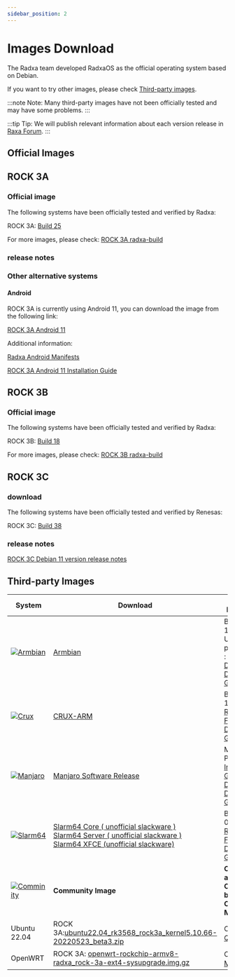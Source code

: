 ```yaml
---
sidebar_position: 2
---
```


# Images Download

The Radxa team developed RadxaOS as the official operating system based on Debian.

If you want to try other images, please check [Third-party images](#third-party-images).

:::note
Note: Many third-party images have not been officially tested and may have some problems.
:::

:::tip
Tip: We will publish relevant information about each version release in [Raxa Forum](https://forum.radxa.com/).
:::

## Official Images

<Tabs queryString="model">
<TabItem value="ROCK 3A">

## ROCK 3A

### Official image

The following systems have been officially tested and verified by Radxa:

ROCK 3A: [Build 25](https://github.com/radxa-build/rock-3a/releases/download/b25/rock-3a_debian_bullseye_xfce_b25.img.xz)

For more images, please check: [ROCK 3A radxa-build](https://github.com/radxa-build/rock-3a/releases/latest)

### release notes

### Other alternative systems

#### Android

ROCK 3A is currently using Android 11, you can download the image from the following link:

[ROCK 3A Android 11](https://dl.radxa.com/rock3/images/android/rock3a-android11-20220408_1204-gpt.img.xz)

Additional information:

[Radxa Android Manifests](https://github.com/radxa/manifests)

[ROCK 3A Android 11 Installation Guide](https://wiki.radxa.com/Rock3/install/usb-install)
</TabItem>
<TabItem value="ROCK 3B">

## ROCK 3B

### Official image

The following systems have been officially tested and verified by Radxa:

ROCK 3B:  [Build 18](https://github.com/radxa-build/rock-3b/releases/download/b18/rock-3b_debian_bullseye_xfce_b18.img.xz)

For more images, please check: [ROCK 3B radxa-build](https://github.com/radxa-build/rock-3b/releases/latest)

</TabItem>
<TabItem value="ROCK 3C">

## ROCK 3C

### download

The following systems have been officially tested and verified by Renesas:

ROCK 3C: [Build 38](https://github.com/radxa-build/rock-3c/releases/download/b38/rock-3c_debian_bullseye_xfce_b38.img.xz)

### release notes

[ROCK 3C Debian 11 version release notes](https://forum.radxa.com/t/230428-system-release-notice-for-rock-3c/16282)

</TabItem>
</Tabs>

## Third-party Images

| System                                                                                                                                        | Download                                                                                                                                                                                                                                                                                                                                                                                                                                                                             | Version Information                                                                                                                                                                                     |
| --------------------------------------------------------------------------------------------------------------------------------------------- | ------------------------------------------------------------------------------------------------------------------------------------------------------------------------------------------------------------------------------------------------------------------------------------------------------------------------------------------------------------------------------------------------------------------------------------------------------------------------------------ | ------------------------------------------------------------------------------------------------------------------------------------------------------------------------------------------------------- |
| [![Armbian](/img/third-party-images-pic/Armbian.webp)](https://discord.com/channels/855634073376260096/888960277788393553/912495051010084895) | [Armbian](https://www.armbian.com/rock-3a/)                                                                                                                                                                                                                                                                                                                                                                                                                                          | Build 2021-11-23.<br/>User_name : pi , passward : armbian<br/>[Discord Discussion Group](https://discord.com/channels/855634073376260096/888960277788393553/912495237748899851)                         |
| [![Crux](/img/third-party-images-pic/Crux-logo.webp)](http://dl.slarm64.org/crux/images/rock_3/)                                              | [CRUX-ARM](https://dl.slarm64.org/crux/images/rock_3/crux-arm-3.6-aarch64-core-rock_3-6.0.6-build-20221029.img.zst)                                                                                                                                                                                                                                                                                                                                                                  | Build 2022-10-29.<br/>[README.TXT](http://dl.slarm64.org/slackware/images/rock_3/README.TXT)<br/>[Forum Discussion Group](https://forum.radxa.com/t/rock-3-crux-arm-aarch64/7183)                       |
| [![Manjaro](/img/third-party-images-pic/Manjaro-Logo.webp)](https://manjaro.org/download)                                                     | [Manjaro Software Release](https://github.com/manjaro-arm/rock3-a-images/releases)                                                                                                                                                                                                                                                                                                                                                                                                   | Manjaro Product [Installation Guide](https://www.manjaro.org/)<br/>[Discord Discussion Group](https://discord.com/channels/855634073376260096/866316562520473600/916175047390003270)                    |
| [![Slarm64](/img/third-party-images-pic/Slarm64-logo.webp)](http://dl.slarm64.org/slackware/images/rock_3/)                                   | [Slarm64 Core ( unofficial slackware )](https://dl.slarm64.org/slackware/images/rock_3/slarm64-current-aarch64-core-rock_3-6.2.0-build-20230305.img.zst)<br/>[Slarm64 Server ( unofficial slackware )](https://dl.slarm64.org/slackware/images/rock_3/slarm64-current-aarch64-server-rock_3-6.2.0-build-20230305.img.zst)<br/>[Slarm64 XFCE (unofficial slackware)](https://dl.slarm64.org/slackware/images/rock_3/slarm64-current-aarch64-xfce-rock_3-6.2.0-build-20230305.img.zst) | Build 2023-03-05.<br/>[README.TXT](http://dl.slarm64.org/slackware/images/rock_3/README.TXT)<br/>[Forum Discussion Group](https://forum.radxa.com/t/rock-3-slarm64-aarch64-unofficial-slackware/7167/7) |
| [![Comminity](/img/third-party-images-pic/Community-logo.webp)](https://wiki.radxa.com/rock3/downloads/community_built_images)                | **Community Image**                                                                                                                                                                                                                                                                                                                                                                                                                                                                  | **Compiled and Contributed by Community Members**                                                                                                                                                       |
| Ubuntu 22.04                                                                                                                                  | ROCK 3A:[ubuntu22.04_rk3568_rock3a_kernel5.10.66-20220523_beta3.zip](https://github.com/qxhome/rk3568-kernel5.10-alldrivers/releases/download/ubuntu22.04-kernel5.10-rk3568-rock3a-alldrivers-beta3/ubuntu22.04_rk3568_rock3a_kernel5.10.66-20220523_beta3.zip)                                                                                                                                                                                                                      | Contributor： [QXhome](https://forum.radxa.com/t/image-rock3a-kernel-5-10-66/10061)                                                                                                                     |
| OpenWRT                                                                                                                                       | ROCK 3A: [openwrt-rockchip-armv8-radxa_rock-3a-ext4-sysupgrade.img.gz](https://github.com/mj22226/openwrt/releases/download/rockchip-5.18/openwrt-rockchip-armv8-radxa_rock-3a-ext4-sysupgrade.img.gz)                                                                                                                                                                                                                                                                               | Contributor： [Marty Jones](https://github.com/mj22226)                                                                                                                                                 |
